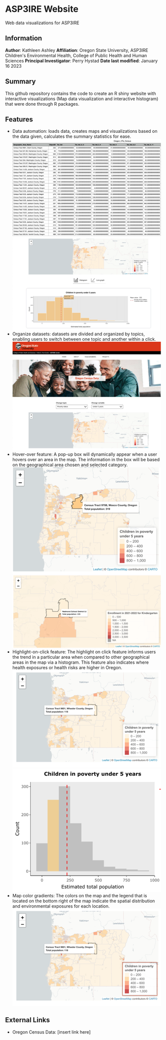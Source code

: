 # ASP3IRE Website
Web data visualizations for ASP3IRE

## Information
**Author**: Kathleen Ashley
**Affiliation**: Oregon State University, ASP3IRE Children's Environmental Health, College of Public Health and Human Sciences
**Principal Investigator**: Perry Hystad
**Date last modified**: January 16 2023

## **Summary**
This github repository contains the code to create an R shiny website with interactive visualizations (Map data visualization and interactive histogram) that were done through R packages. 

## **Features**
  - Data automation: loads data, creates maps and visualizations based on the data given, calculates the summary statistics for ease.
      ![alt text](app/www/documentation/automation_data.png "Raw data of Oregon Census Tracts")
      ![alt text](app/www/documentation/automation_visual.png "Interactive Visualization of census tract data using Leaflet and R shiny libraries")
  - Organize datasets: datasets are divided and organized by topics, enabling users to switch between one topic and another within a click.
      ![alt text](app/www/documentation/category_pic.png "A preview of the Oregon Census screen with the drop down menu containing organized datasets based on topics")
  - Hover-over feature: A pop-up box will dynamically appear when a user hovers over an area in the map. The information in the box will be based on the geographical area chosen and selected category. 
      ![alt text](app/www/documentation/ho_map.png "Exposure details for Oregon School tracts when hover over feature is used.")
      ![alt text](app/www/documentation/ho_closeup.png "Exposure details for Oregon School districts when hover over feature is used.")
  - Highlight-on-click feature: The highlight on click feature informs users the trend in a particular area when compared to other geographical areas in the map via a histogram. This feature also indicates where health exposures or health risks are higher in Oregon.
      ![alt text](app/www/documentation/hoc_map.png "Dynamically updated Leaflet map after highlight-on-click is performed.")
      ![alt text](app/www/documentation/hoc_histogram.png "Dynamically updated histogram after highlight-on-click is performed.")
  - Map color gradients: The colors on the map and the legend that is located on the bottom right of the map indicate the spatial distribution and environmental exposures for each location. 
    ![alt text](app/www/documentation/colorgradient.png "A preview of the map color gradients on the map and on the legend highlighted in red")
  
  ## **External Links**
  - Oregon Census Data: [insert link here]
